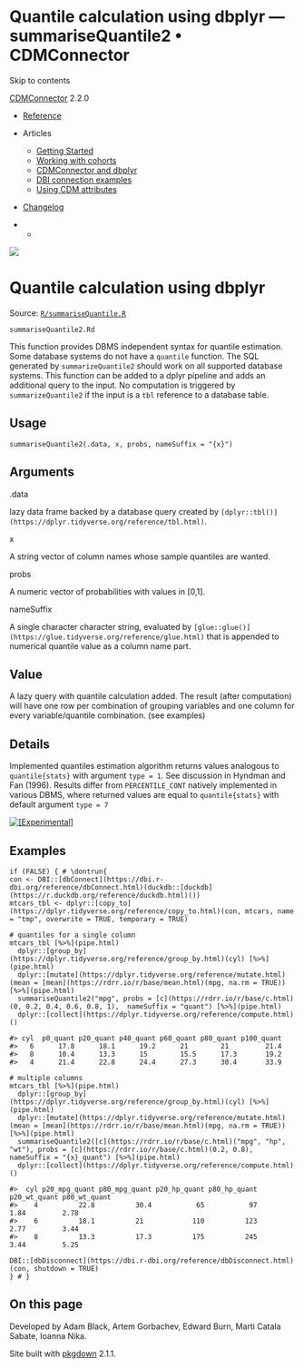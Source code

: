 # Quantile calculation using dbplyr — summariseQuantile2 • CDMConnector

Skip to contents

[CDMConnector](../index.html) 2.2.0

  * [Reference](../reference/index.html)
  * Articles
    * [Getting Started](../articles/a01_getting-started.html)
    * [Working with cohorts](../articles/a02_cohorts.html)
    * [CDMConnector and dbplyr](../articles/a03_dbplyr.html)
    * [DBI connection examples](../articles/a04_DBI_connection_examples.html)
    * [Using CDM attributes](../articles/a06_using_cdm_attributes.html)
  * [Changelog](../news/index.html)


  *   * [](https://github.com/darwin-eu/CDMConnector/)



![](../logo.png)

# Quantile calculation using dbplyr

Source: [`R/summariseQuantile.R`](https://github.com/darwin-eu/CDMConnector/blob/HEAD/R/summariseQuantile.R)

`summariseQuantile2.Rd`

This function provides DBMS independent syntax for quantile estimation. Some database systems do not have a `quantile` function. The SQL generated by `summarizeQuantile2` should work on all supported database systems. This function can be added to a dplyr pipeline and adds an additional query to the input. No computation is triggered by `summarizeQuantile2` if the input is a `tbl` reference to a database table.

## Usage
    
    
    summariseQuantile2(.data, x, probs, nameSuffix = "{x}")

## Arguments

.data
    

lazy data frame backed by a database query created by `[dplyr::tbl()](https://dplyr.tidyverse.org/reference/tbl.html)`.

x
    

A string vector of column names whose sample quantiles are wanted.

probs
    

A numeric vector of probabilities with values in [0,1].

nameSuffix
    

A single character character string, evaluated by `[glue::glue()](https://glue.tidyverse.org/reference/glue.html)` that is appended to numerical quantile value as a column name part.

## Value

A lazy query with quantile calculation added. The result (after computation) will have one row per combination of grouping variables and one column for every variable/quantile combination. (see examples)

## Details

Implemented quantiles estimation algorithm returns values analogous to `quantile{stats}` with argument `type = 1`. See discussion in Hyndman and Fan (1996). Results differ from `PERCENTILE_CONT` natively implemented in various DBMS, where returned values are equal to `quantile{stats}` with default argument `type = 7`

[![\[Experimental\]](figures/lifecycle-experimental.svg)](https://lifecycle.r-lib.org/articles/stages.html#experimental)

## Examples
    
    
    if (FALSE) { # \dontrun{
    con <- DBI::[dbConnect](https://dbi.r-dbi.org/reference/dbConnect.html)(duckdb::[duckdb](https://r.duckdb.org/reference/duckdb.html)())
    mtcars_tbl <- dplyr::[copy_to](https://dplyr.tidyverse.org/reference/copy_to.html)(con, mtcars, name = "tmp", overwrite = TRUE, temporary = TRUE)
    
    # quantiles for a single column
    mtcars_tbl [%>%](pipe.html)
      dplyr::[group_by](https://dplyr.tidyverse.org/reference/group_by.html)(cyl) [%>%](pipe.html)
      dplyr::[mutate](https://dplyr.tidyverse.org/reference/mutate.html)(mean = [mean](https://rdrr.io/r/base/mean.html)(mpg, na.rm = TRUE)) [%>%](pipe.html)
      summariseQuantile2("mpg", probs = [c](https://rdrr.io/r/base/c.html)(0, 0.2, 0.4, 0.6, 0.8, 1),  nameSuffix = "quant") [%>%](pipe.html)
      dplyr::[collect](https://dplyr.tidyverse.org/reference/compute.html)()
    
    #> cyl  p0_quant p20_quant p40_quant p60_quant p80_quant p100_quant
    #>   6      17.8      18.1      19.2      21        21         21.4
    #>   8      10.4      13.3      15        15.5      17.3       19.2
    #>   4      21.4      22.8      24.4      27.3      30.4       33.9
    
    # multiple columns
    mtcars_tbl [%>%](pipe.html)
      dplyr::[group_by](https://dplyr.tidyverse.org/reference/group_by.html)(cyl) [%>%](pipe.html)
      dplyr::[mutate](https://dplyr.tidyverse.org/reference/mutate.html)(mean = [mean](https://rdrr.io/r/base/mean.html)(mpg, na.rm = TRUE)) [%>%](pipe.html)
      summariseQuantile2([c](https://rdrr.io/r/base/c.html)("mpg", "hp", "wt"), probs = [c](https://rdrr.io/r/base/c.html)(0.2, 0.8),  nameSuffix = "{x}_quant") [%>%](pipe.html)
      dplyr::[collect](https://dplyr.tidyverse.org/reference/compute.html)()
    
    #>  cyl p20_mpg_quant p80_mpg_quant p20_hp_quant p80_hp_quant p20_wt_quant p80_wt_quant
    #>    4          22.8          30.4           65           97         1.84         2.78
    #>    6          18.1          21            110          123         2.77         3.44
    #>    8          13.3          17.3          175          245         3.44         5.25
    
    DBI::[dbDisconnect](https://dbi.r-dbi.org/reference/dbDisconnect.html)(con, shutdown = TRUE)
    } # }
    

## On this page

Developed by Adam Black, Artem Gorbachev, Edward Burn, Marti Catala Sabate, Ioanna Nika.

Site built with [pkgdown](https://pkgdown.r-lib.org/) 2.1.1.
